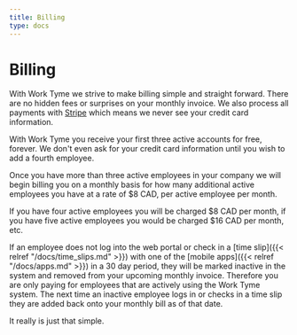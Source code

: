 ```yaml
---
title: Billing
type: docs
---
```


# Billing

With Work Tyme we strive to make billing simple and straight forward. There are no hidden fees or surprises on your monthly invoice. We also process all payments with <a href="https://stripe.com" target_blank>Stripe</a> which means we never see your credit card information. 

With Work Tyme you receive your first three active accounts for free, forever. We don't even ask for your credit card information until you wish to add a fourth employee.

Once you have more than three active employees in your company we will begin billing you on a monthly basis for how many additional active employees you have at a rate of $8 CAD, per active employee per month. 

If you have four active employees you will be charged $8 CAD per month, if you have five active employees you would be charged $16 CAD per month, etc.

If an employee does not log into the web portal or check in a [time slip]({{< relref "/docs/time_slips.md" >}}) with one of the [mobile apps]({{< relref "/docs/apps.md" >}}) in a 30 day period, they will be marked inactive in the system and removed from your upcoming monthly invoice. Therefore you are only paying for employees that are actively using the Work Tyme system. The next time an inactive employee logs in or checks in a time slip they are added back onto your monthly bill as of that date.

It really is just that simple.
